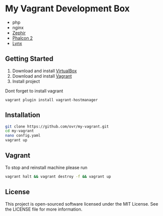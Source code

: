 My Vagrant Development Box
==========================

* php
* nginx
* [Zephir](https://github.com/phalcon/zephir)
* [Phalcon 2](https://github.com/phalcon/cphalcon/tree/2.0.0)
* [Lynx](https://github.com/lynx/lynx)

## Getting Started

1. Download and install [VirtualBox](https://www.virtualbox.org/)
2. Download and install [Vagrant](http://www.vagrantup.com/)
3. Install project

Dont forget to install vagrant

```
vagrant plugin install vagrant-hostmanager
```

## Installation

```bash
git clone https://github.com/ovr/my-vagrant.git
cd my-vagrant
nano config.yaml
vagrant up
```

## Vagrant

To stop and reinstall machine please run

```bash
vagrant halt && vagrant destroy -f && vagrant up
```

License
-------

This project is open-sourced software licensed under the MIT License. See the LICENSE file for more information.
